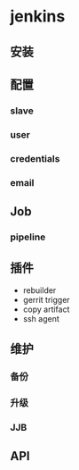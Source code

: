 # jenkins

## 安装

## 配置
### slave
### user
### credentials
### email

## Job
### pipeline

## 插件

- rebuilder
- gerrit trigger
- copy artifact
- ssh agent

## 维护
### 备份
### 升级
### JJB

## API
